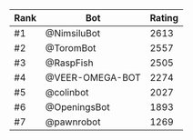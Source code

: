 Rank|Bot|Rating
---|---|---
#1|@NimsiluBot|2613
#2|@ToromBot|2557
#3|@RaspFish|2505
#4|@VEER-OMEGA-BOT|2274
#5|@colinbot|2027
#6|@OpeningsBot|1893
#7|@pawnrobot|1269
